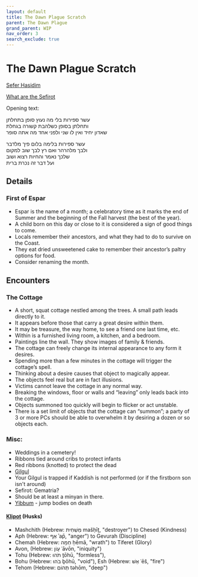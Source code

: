 ```yaml
---
layout: default
title: The Dawn Plague Scratch
parent: The Dawn Plague
grand_parent: WIP
nav_order: 3
search_exclude: true
---
```


# The Dawn Plague Scratch

[Sefer Hasidim](https://en.wikipedia.org/wiki/Sefer_Hasidim)

[What are the Sefirot](https://www.myjewishlearning.com/article/sefirot/)

Opening text:

עשר ספירות בלי מה נעוץ סופן בתחלתן  
ותחלתן בסופן כשלהבת קשורה בגחלת  
שאדון יחיד ואין לו שני ולפני אחד מה אתה סופר  

עשר ספירות בלימה בלום פיך מלדבר  
ולבך מלהרהר ואם רץ לבך שוב למקום  
שלכך נאמר והחיות רצוא ושוב  
ועל דבר זה נכרת ברית  

## Details
### First of Espar
- Espar is the name of a month; a celebratory time as it marks the end of Summer
  and the beginning of the Fall harvest (the best of the year).
- A child born on this day or close to it is considered a sign of good things to
  come.
- Locals remember their ancestors, and what they had to do to survive on the
  Coast.
- They eat dried unsweetened cake to remember their ancestor’s paltry options
  for food.
- Consider renaming the month.

## Encounters
### The Cottage
- A short, squat cottage nestled among the trees. A small path leads directly to
  it.
- It appears before those that carry a great desire within them.
- It may be treasure, the way home, to see a friend one last time, etc.
- Within is a furnished living room, a kitchen, and a bedroom.
- Paintings line the wall. They show images of family & friends.
- The cottage can freely change its internal appearance to any form it desires.
- Spending more than a few minutes in the cottage will trigger the cottage’s
  spell.
- Thinking about a desire causes that object to magically appear.
- The objects feel real but are in fact illusions.
- Victims cannot leave the cottage in any normal way.
- Breaking the windows, floor or walls and “leaving” only leads back into the
  cottage.
- Objects summoned too quickly will begin to flicker or act unstable.
- There is a set limit of objects that the cottage can “summon”; a party of 3 or
  more PCs should be able to overwhelm it by desiring a dozen or so objects
  each.

### Misc:
- Weddings in a cemetery!
- Ribbons tied around cribs to protect infants
- Red ribbons (knotted) to protect the dead
- [Gilgul](https://en.wikipedia.org/wiki/Gilgul)
- Your Gilgul is trapped if Kaddish is not performed (or if the firstborn son isn't around)
- Sefirot: Gematria?
- Should be at least a minyan in there.
- [Yibbum](https://en.wikipedia.org/wiki/Yibbum) - jump bodies on death

#### [Klipot](https://en.wikipedia.org/wiki/Qliphoth) (Husks)
- Mashchith (Hebrew: מַשְׁחִית‎‎ mašḥīṯ, "destroyer") to Chesed (Kindness)
- Aph (Hebrew: אַף‎‎ ʾap̄, "anger") to Gevurah (Discipline)
- Chemah (Hebrew: חֵמָה‎‎ ḥēmā, "wrath") to Tiferet (Glory)
- Avon, (Hebrew: עָוֹן‎‎ ʿāvōn, "iniquity")
- Tohu (Hebrew: תֹהוּ‎‎ ṯōhū, "formless"),
- Bohu (Hebrew: בֹהוּ‎‎ ḇōhū, "void"), Esh (Hebrew: אֵשׁ‎‎ ʿēš, "fire")
- Tehom (Hebrew: תְּהוֹם‎‎ təhōm, "deep")
